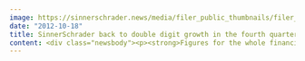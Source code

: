 ```yaml
---
image: https://sinnerschrader.news/media/filer_public_thumbnails/filer_public/37/19/37194694-3f09-41e6-869d-e85174c3feea/varfoldersdjk8pxf42x64d8fxslz8jcc8fc0000gnttmpeupwza__480x288_q85_crop_subsampling-2_upscale.jpg
date: "2012-10-18"
title: SinnerSchrader back to double digit growth in the fourth quarter of 2011/2012
content: <div class="newsbody"><p><strong>Figures for the whole financial year in line with the most recent forecast</strong></p><p>With total revenue in the amount of more than 9 million euros and EBITA in the range of 0.5 million euros, SinnerSchrader made up ground in the fourth quarter of 2011/2012 (1 June to 31 August 2012) after a difficult third quarter.</p><p>Revenue growth in the fourth quarter, in comparison to the same quarter in the preceding year, was back in the double-digit range. With the ŠKODA decision in favour of SinnerSchrader as a global digital lead agency, the SinnerSchrader agency also asserted itself in the face of competition against national and international rivals in the quarter of the report, and gained a significant new customer. SinnerSchrader Mobile also contributed to the positive development of business, with pleasing increases in revenue and more new customers, among which mobilcom-debitel and Karstadt. spot-media won through in the face of competition for a customer operating in the mineral oil industry.</p><p>The business development of spot-media, and the capacity adjustments implemented in June that became necessary as a result of this development, had a considerable, negative effect on the operating result (EBITA) of the quarter, even if this result was again clearly positive.</p><p>There were also further operative losses in the adserving business. These losses were due to the reorientation of the newtention Group, which was renamed Next Audience, together with an enforced expansion of the sales and marketing capacity. The reorientation resulted from the excessively weak development of the retargeting business in the mementoo network, on the one hand, and new market dynamics for advertisers in the field of audience management, on the other hand. With the new business approach, Next Audience already gained Bigpoint, one of the world’s largest suppliers of online games, as a pilot customer.</p><p>On the basis of the provisional, unaudited figures of the Consolidated Financial Statements, net revenue for the 2011/2012 financial year was just under 36 million euros, which corresponds to revenue growth of around 16 per cent in comparison to the previous year. As already announced, SinnerSchrader thus exceeds the original forecast of 35.5 million euros for the financial year.</p><p>EBITA for the year as a whole is likely to amount to around 1.5 million euros, and will hence be in the range of 1.3 million euros to 2.0 million euros, as was recently expected. This weak operative result was mainly due to spot-media’s revenue shortfall and the restructuring measures that became necessary as a result thereof. However, the reorganisation also saw Next Audience falling short of its operative earnings targets for the financial year. Considerable difficulties with a SinnerSchrader agency project in the first half of the financial year prevented the off-setting of some of these losses in earnings. By contrast, operative targets were achieved or exceeded in the media business, in business with mobile applications, and for next commerce.</p><p>Depending on assessment issues which have at present not yet been conclusively evaluated, net income is expected to be in the range of 0.1 million to 0.5 million euros.</p><p>The liquidity reserve amounted to 5.2 million euros on the balance sheet date of 31 August 2012, thus falling short of the figure for the previous year by just over 0.5 million euros, in spite of a weak result. On 31 August 2012, there were 419 employees in the SinnerSchrader Group.</p><p>The final, audited Consolidated Financial Statements for 2011/2012 will be published on 8 November 2012, together with a dividend announcement and a forecast for the 2012/2013 financial year.</p><p><strong>About SinnerSchrader<br/></strong>SinnerSchrader is one of Europe’s leading digital agencies. It develops interactive strategies, platforms and applications that create far-reaching relationships between the consumer and brand. More than 400 people work for the SinnerSchrader Group in Hamburg, Frankfurt, Munich, Berlin, Prague and Hanover for customers including Allianz, ŠKODA, TUI, Tchibo, simyo, REWE, comdirect bank, the PPR Group and Steigenberger. SinnerSchrader was founded in 1996 and went public in 1999.</p><p><a class="news-backlink" href="/en/"><svg class="svg-ico svg-ico--arrow-left"><use xlink&#58;href="#arrow-down"></use></svg>Back to the overview</a></p></div>
---
```

